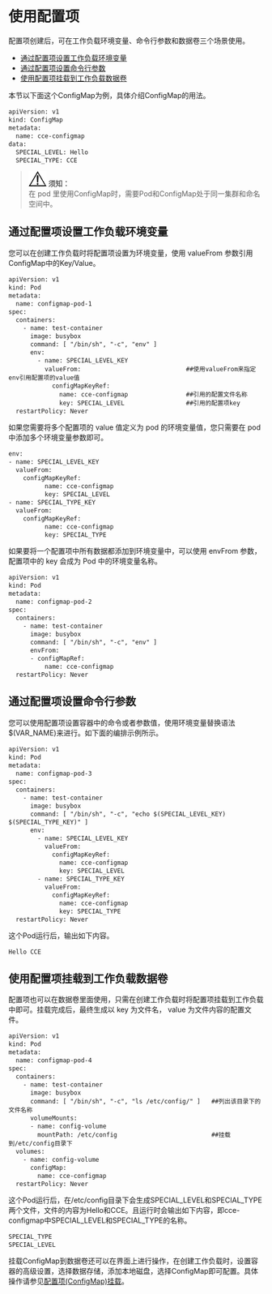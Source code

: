 # 使用配置项<a name="cce_01_0015"></a>

配置项创建后，可在工作负载环境变量、命令行参数和数据卷三个场景使用。

-   [通过配置项设置工作负载环境变量](#section1737733192813)
-   [通过配置项设置命令行参数](#section17930105710189)
-   [使用配置项挂载到工作负载数据卷](#section1490261161916)

本节以下面这个ConfigMap为例，具体介绍ConfigMap的用法。

```
apiVersion: v1
kind: ConfigMap
metadata:
  name: cce-configmap
data:
  SPECIAL_LEVEL: Hello
  SPECIAL_TYPE: CCE
```

>![](public_sys-resources/icon-notice.gif) **须知：**   
>在 pod 里使用ConfigMap时，需要Pod和ConfigMap处于同一集群和命名空间中。  

## 通过配置项设置工作负载环境变量<a name="section1737733192813"></a>

您可以在创建工作负载时将配置项设置为环境变量，使用 valueFrom 参数引用ConfigMap中的Key/Value。

```
apiVersion: v1
kind: Pod
metadata:
  name: configmap-pod-1
spec:
  containers:
    - name: test-container
      image: busybox
      command: [ "/bin/sh", "-c", "env" ]
      env:
        - name: SPECIAL_LEVEL_KEY
          valueFrom:                             ##使用valueFrom来指定env引用配置项的value值
            configMapKeyRef:
              name: cce-configmap                ##引用的配置文件名称
              key: SPECIAL_LEVEL                 ##引用的配置项key
  restartPolicy: Never
```

如果您需要将多个配置项的 value 值定义为 pod 的环境变量值，您只需要在 pod 中添加多个环境变量参数即可。

```
env:
- name: SPECIAL_LEVEL_KEY
  valueFrom:
    configMapKeyRef:
          name: cce-configmap
          key: SPECIAL_LEVEL
- name: SPECIAL_TYPE_KEY
  valueFrom:
    configMapKeyRef:
          name: cce-configmap
          key: SPECIAL_TYPE
```

如果要将一个配置项中所有数据都添加到环境变量中，可以使用 envFrom 参数，配置项中的 key 会成为 Pod 中的环境变量名称。

```
apiVersion: v1
kind: Pod
metadata:
  name: configmap-pod-2
spec:
  containers:
    - name: test-container
      image: busybox
      command: [ "/bin/sh", "-c", "env" ]
      envFrom:
      - configMapRef:
          name: cce-configmap
  restartPolicy: Never
```

## 通过配置项设置命令行参数<a name="section17930105710189"></a>

您可以使用配置项设置容器中的命令或者参数值，使用环境变量替换语法 $\(VAR\_NAME\)来进行。如下面的编排示例所示。

```
apiVersion: v1
kind: Pod
metadata:
  name: configmap-pod-3
spec:
  containers:
    - name: test-container
      image: busybox
      command: [ "/bin/sh", "-c", "echo $(SPECIAL_LEVEL_KEY) $(SPECIAL_TYPE_KEY)" ]
      env:
        - name: SPECIAL_LEVEL_KEY
          valueFrom:
            configMapKeyRef:
              name: cce-configmap
              key: SPECIAL_LEVEL
        - name: SPECIAL_TYPE_KEY
          valueFrom:
            configMapKeyRef:
              name: cce-configmap
              key: SPECIAL_TYPE
  restartPolicy: Never
```

这个Pod运行后，输出如下内容。

```
Hello CCE
```

## 使用配置项挂载到工作负载数据卷<a name="section1490261161916"></a>

配置项也可以在数据卷里面使用，只需在创建工作负载时将配置项挂载到工作负载中即可。挂载完成后，最终生成以 key 为文件名， value 为文件内容的配置文件。

```
apiVersion: v1
kind: Pod
metadata:
  name: configmap-pod-4
spec:
  containers:
    - name: test-container
      image: busybox
      command: [ "/bin/sh", "-c", "ls /etc/config/" ]   ##列出该目录下的文件名称
      volumeMounts:
      - name: config-volume
        mountPath: /etc/config                          ##挂载到/etc/config目录下
  volumes:
    - name: config-volume
      configMap:
        name: cce-configmap
  restartPolicy: Never
```

这个Pod运行后，在/etc/config目录下会生成SPECIAL\_LEVEL和SPECIAL\_TYPE两个文件，文件的内容为Hello和CCE。且运行时会输出如下内容，即cce-configmap中SPECIAL\_LEVEL和SPECIAL\_TYPE的名称。

```
SPECIAL_TYPE
SPECIAL_LEVEL
```

挂载ConfigMap到数据卷还可以在界面上进行操作，在创建工作负载时，设置容器的高级设置，选择数据存储，添加本地磁盘，选择ConfigMap即可配置。具体操作请参见[配置项\(ConfigMap\)挂载](使用本地磁盘存储.md#section18638191594712)。

